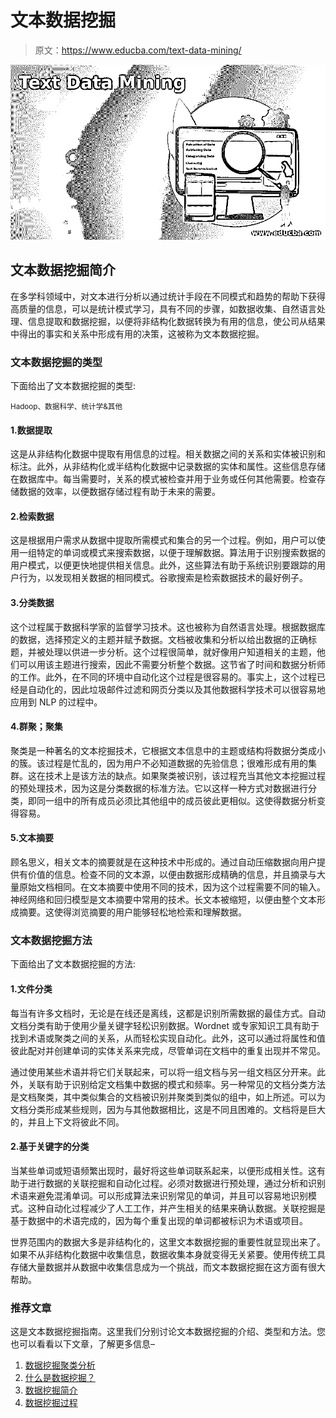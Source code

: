 # 文本数据挖掘

> 原文：<https://www.educba.com/text-data-mining/>

![Text Data Mining](img/91b12ab889b32a84c01138c0bd3c8dad.png)



## 文本数据挖掘简介

在多学科领域中，对文本进行分析以通过统计手段在不同模式和趋势的帮助下获得高质量的信息，可以是统计模式学习，具有不同的步骤，如数据收集、自然语言处理、信息提取和数据挖掘，以便将非结构化数据转换为有用的信息，使公司从结果中得出的事实和关系中形成有用的决策，这被称为文本数据挖掘。

### 文本数据挖掘的类型

下面给出了文本数据挖掘的类型:

<small>Hadoop、数据科学、统计学&其他</small>

#### 1.数据提取

这是从非结构化数据中提取有用信息的过程。相关数据之间的关系和实体被识别和标注。此外，从非结构化或半结构化数据中记录数据的实体和属性。这些信息存储在数据库中。每当需要时，关系的模式被检查并用于业务或任何其他需要。检查存储数据的效率，以便数据存储过程有助于未来的需要。

#### 2.检索数据

这是根据用户需求从数据中提取所需模式和集合的另一个过程。例如，用户可以使用一组特定的单词或模式来搜索数据，以便于理解数据。算法用于识别搜索数据的用户模式，以便更快地提供相关信息。此外，这些算法有助于系统识别要跟踪的用户行为，以发现相关数据的相同模式。谷歌搜索是检索数据技术的最好例子。

#### 3.分类数据

这个过程属于数据科学家的监督学习技术。这也被称为自然语言处理。根据数据库的数据，选择预定义的主题并赋予数据。文档被收集和分析以给出数据的正确标题，并被处理以供进一步分析。这个过程很简单，就好像用户知道相关的主题，他们可以用该主题进行搜索，因此不需要分析整个数据。这节省了时间和数据分析师的工作。此外，在不同的环境中自动化这个过程是很容易的。事实上，这个过程已经是自动化的，因此垃圾邮件过滤和网页分类以及其他数据科学技术可以很容易地应用到 NLP 的过程中。

#### 4.群聚；聚集

聚类是一种著名的文本挖掘技术，它根据文本信息中的主题或结构将数据分类成小的簇。该过程是忙乱的，因为用户不必知道数据的先验信息；很难形成有用的集群。这在技术上是该方法的缺点。如果聚类被识别，该过程充当其他文本挖掘过程的预处理技术，因为这是分类数据的标准方法。它以这样一种方式对数据进行分类，即同一组中的所有成员必须比其他组中的成员彼此更相似。这使得数据分析变得容易。

#### 5.文本摘要

顾名思义，相关文本的摘要就是在这种技术中形成的。通过自动压缩数据向用户提供有价值的信息。检查不同的文本源，以便由数据形成精确的信息，并且摘录与大量原始文档相同。在文本摘要中使用不同的技术，因为这个过程需要不同的输入。神经网络和回归模型是文本摘要中常用的技术。长文本被缩短，以便由整个文本形成摘要。这使得浏览摘要的用户能够轻松地检索和理解数据。

### 文本数据挖掘方法

下面给出了文本数据挖掘的方法:

#### 1.文件分类

每当有许多文档时，无论是在线还是离线，这都是识别所需数据的最佳方式。自动文档分类有助于使用少量关键字轻松识别数据。Wordnet 或专家知识工具有助于找到术语或聚类之间的关系，从而轻松实现自动化。此外，这可以通过将属性和值彼此配对并创建单词的实体关系来完成，尽管单词在文档中的重复出现并不常见。

通过使用某些术语并将它们关联起来，可以将一组文档与另一组文档区分开来。此外，关联有助于识别给定文档集中数据的模式和频率。另一种常见的文档分类方法是文档聚类，其中类似集合的文档被识别并聚类到类似的组中，如上所述。可以为文档分类形成某些规则，因为与其他数据相比，这是不同且困难的。文档将是巨大的，并且上下文将彼此不同。

#### 2.基于关键字的分类

当某些单词或短语频繁出现时，最好将这些单词联系起来，以便形成相关性。这有助于进行数据的关联挖掘和自动化过程。必须对数据进行预处理，通过分析和识别术语来避免混淆单词。可以形成算法来识别常见的单词，并且可以容易地识别模式。这种自动化过程减少了人工工作，并产生相关的结果来确认数据。关联挖掘是基于数据中的术语完成的，因为每个重复出现的单词都被标识为术语或项目。

世界范围内的数据大多是非结构化的，这里文本数据挖掘的重要性就显现出来了。如果不从非结构化数据中收集信息，数据收集本身就变得无关紧要。使用传统工具存储大量数据并从数据中收集信息成为一个挑战，而文本数据挖掘在这方面有很大帮助。

### 推荐文章

这是文本数据挖掘指南。这里我们分别讨论文本数据挖掘的介绍、类型和方法。您也可以看看以下文章，了解更多信息–

1.  [数据挖掘聚类分析](https://www.educba.com/data-mining-cluster-analysis/)
2.  [什么是数据挖掘？](https://www.educba.com/what-is-data-mining/)
3.  [数据挖掘简介](https://www.educba.com/introduction-to-data-mining/)
4.  [数据挖掘过程](https://www.educba.com/data-mining-process/)





